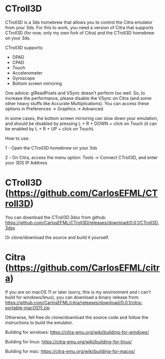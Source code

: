 # CTroll3D

CTroll3D is a 3ds homebrew that allows you to control the Citra emulator from your 3ds.
For this to work, you need a version of Citra that supports CTroll3D (for now, only my own fork of Citra) and the CTroll3D homebrew on your 3ds.

CTroll3D supports:

- DPAD
- CPAD
- Touch
- Accelerometer
- Gyroscope
- Bottom screen mirroring

One advice: glReadPixels and VSync doesn't perform too well. So, to increase  the performance, please disable the VSync on Citra (and some other heavy stuffs like Accurate Multiplications). You can access these options in Preferences -> Graphics -> Advanced.

In some cases, the bottom screen mirroring can slow down your emulation, and should be disabled by pressing L + R + DOWN + click on Touch (it can be enabled by L + R + UP + click on Touch).



How to use:

1 - Open the CTroll3D homebrew on your 3ds

2 - On Citra, access the menu option: Tools -> Connect CTroll3D, and enter your 3DS IP Address 

# CTroll3D (https://github.com/CarlosEFML/CTroll3D)

You can download the CTroll3D.3dsx from github: https://github.com/CarlosEFML/CTroll3D/releases/download/0.0.1/CTroll3D.3dsx

Or clone/download the source and build it yourself.

# Citra (https://github.com/CarlosEFML/citra)

If you are on macOS 11 or later (sorry, this is my environment and i can't build for windows/linux), you can download a binary release from: https://github.com/CarlosEFML/citra/releases/download/0.0.1/citra-portable-macOS11.zip

Otherwise, fell free do clone/download the source code and follow the instructions to build the emulator.

Building for windows: https://citra-emu.org/wiki/building-for-windows/

Building for linux: https://citra-emu.org/wiki/building-for-linux/

Building for mac: https://citra-emu.org/wiki/building-for-macos/


